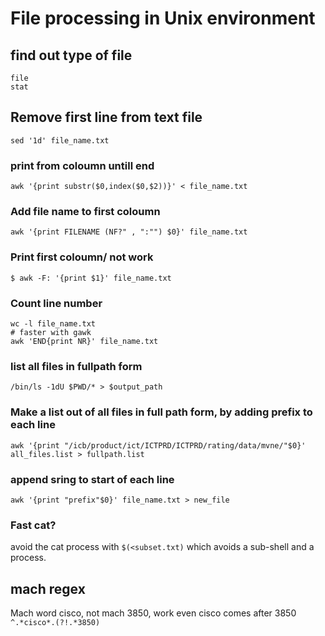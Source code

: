 # File processing in Unix environment


## find out type of file
```
file
stat
```
## Remove first line from text file
```
sed '1d' file_name.txt
```

### print from coloumn untill end 

```
awk '{print substr($0,index($0,$2))}' < file_name.txt
```

### Add file name to first coloumn
```
awk '{print FILENAME (NF?" , ":"") $0}' file_name.txt
```

### Print first coloumn/ not work
```
$ awk -F: '{print $1}' file_name.txt
```

### Count line number
```
wc -l file_name.txt
# faster with gawk
awk 'END{print NR}' file_name.txt
```

### list all files in fullpath form

```
/bin/ls -1dU $PWD/* > $output_path
```

### Make a list out of all files in full path form, by adding prefix to each line
```
awk '{print "/icb/product/ict/ICTPRD/ICTPRD/rating/data/mvne/"$0}' all_files.list > fullpath.list
```

### append sring to start of each line
```
awk '{print "prefix"$0}' file_name.txt > new_file
```

### Fast cat?
avoid the cat process with `$(<subset.txt)` which avoids a sub-shell and a process.


## mach regex

Mach word cisco, not mach 3850, work even cisco comes after 3850
```^.*cisco*.(?!.*3850)```


